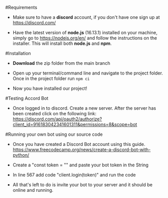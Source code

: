#Requirements

* Make sure to have a **discord** account, if you don't have one sign up at https://discord.com/

* Have the latest version of **node.js** (16.13.1) installed on your machine, simply go to https://nodejs.org/en/ and follow the instructions on the installer. This will install both **node.js** and **npm**.

#Installation

* **Download** the zip folder from the main branch

* Open up your terminal/command line and navigate to the project folder. Once in the project folder run `npm ci`

* Now you have installed our project!

#Testing Accord Bot

* Once logged in to discord. Create a new server. After the server has been created click on the following link: https://discord.com/api/oauth2/authorize?client_id=916183042341601311&permissions=8&scope=bot

#Running your own bot using our source code
* Once you have created a Discord Bot account using this guide. https://www.freecodecamp.org/news/create-a-discord-bot-with-python/

* Create a "const token = "<enter token here>" and paste your bot token in the String
  
* In line 567 add code "client.login(token)" and run the code
  
* All that's left to do is invite your bot to your server and it should be online and running.
